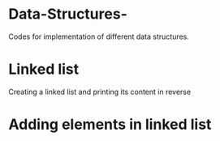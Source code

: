 # Data-Structures-
Codes for implementation of different data structures.

# Linked list
Creating a linked list and printing its content in reverse

# Adding elements in linked list 
